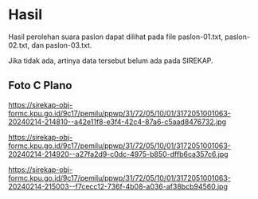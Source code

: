 # Hasil

Hasil perolehan suara paslon dapat dilihat pada file paslon-01.txt, paslon-02.txt, dan paslon-03.txt.

Jika tidak ada, artinya data tersebut belum ada pada SIREKAP.

## Foto C Plano

https://sirekap-obj-formc.kpu.go.id/9c17/pemilu/ppwp/31/72/05/10/01/3172051001063-20240214-214810--a42e11f8-e3f4-42c4-87a6-c5aad8476732.jpg

https://sirekap-obj-formc.kpu.go.id/9c17/pemilu/ppwp/31/72/05/10/01/3172051001063-20240214-214920--a27fa2d9-c0dc-4975-b850-dffb6ca357c6.jpg

https://sirekap-obj-formc.kpu.go.id/9c17/pemilu/ppwp/31/72/05/10/01/3172051001063-20240214-215003--f7cecc12-736f-4b08-a036-af38bcb94560.jpg
